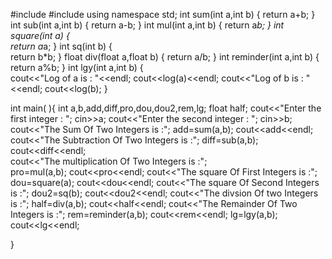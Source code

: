 #include<iostream>
#include<cmath>
using namespace std;
int sum(int a,int b)
{
	return a+b;
}
int sub(int a,int b)
{
	return a-b;
}
int mul(int a,int b)
{
	return a*b;
}
int square(int a)
{	
	return a*a;
}
int sq(int b)
{	
	return b*b;
}
float div(float a,float b)
{
	return a/b;
}
int reminder(int a,int b)
{
	return a%b;
}
int lgy(int a,int b)
{	
	cout<<"Log of a is : "<<endl;
	cout<<log(a)<<endl;
	cout<<"Log of b is : "<<endl;
	cout<<log(b);
}

int main( ){
	int a,b,add,diff,pro,dou,dou2,rem,lg;
	float half;
	cout<<"Enter the first integer : ";
	cin>>a;
	cout<<"Enter the second integer : ";
	cin>>b;
	cout<<"The Sum Of Two Integers is :";
	add=sum(a,b);
	cout<<add<<endl;
	cout<<"The Subtraction Of Two Integers is :";
	diff=sub(a,b);
	cout<<diff<<endl;		
	cout<<"The multiplication Of Two Integers is :";	
	pro=mul(a,b);
	cout<<pro<<endl;
	cout<<"The square Of First Integers is :";
	dou=square(a);
	cout<<dou<<endl;
	cout<<"The square Of Second Integers is :";
	dou2=sq(b);
	cout<<dou2<<endl;
	cout<<"The divsion Of two Integers is :";
	half=div(a,b);
	cout<<half<<endl;
	cout<<"The Remainder Of Two Integers is :";
	rem=reminder(a,b);
	cout<<rem<<endl;
	lg=lgy(a,b);
	cout<<lg<<endl;
	
		
		
		
		
}
